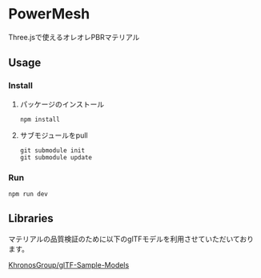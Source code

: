 # PowerMesh

Three.jsで使えるオレオレPBRマテリアル

## Usage
### Install

1. パッケージのインストール
	```
	npm install
	```

1. サブモジュールをpull
	```
	git submodule init
	git submodule update
	```
### Run

```
npm run dev
```

## Libraries

マテリアルの品質検証のために以下のglTFモデルを利用させていただいております。

[KhronosGroup/glTF-Sample-Models]([https://](https://github.com/KhronosGroup/glTF-Sample-Models))

